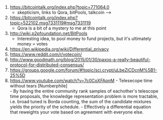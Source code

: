 

1. https://bitcointalk.org/index.php?topic=771064.0  
    - skepticism, links to Qora, bitPools, talkcoin -->
2. https://bitcointalk.org/index.php?topic=522102.msg7331119#msg7331119  
    - Qora is a bit of a mystery to me at this point  
3. http://wiki.p2pfoundation.net/BitPools  
    - Interesting idea, to pool money to fund projects, but it's ultimately money = votes  
4. https://en.wikipedia.org/wiki/Differential_privacy
5. https://www.reddit.com/r/votecoin/  
6. http://www.goodmath.org/blog/2015/01/30/paxos-a-really-beautiful-protocol-for-distributed-consensus/  
7. https://groups.google.com/forum/#!topic/sci.crypt/uLbeZiCDcnM%5B1-25%5D
8. https://www.youtube.com/watch?v=7c0CoXFApnM - Telesecope time without tears [Numberphile]  
        - By having the entire community rank samples of eachother's telescope time proposals, the knowledge representation problem is more tractable, i.e. broad tuned is Borda counting, the sum of the candidate mixtures yields the priority of the schedule.
        - Effectively a differential equation that reweights your vote based on agreement with everyone else.  
        
        
